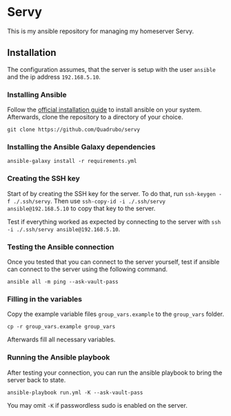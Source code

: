 # Servy

This is my ansible repository for managing my homeserver Servy.

## Installation

The configuration assumes, that the server is setup with the user `ansible` and the ip address `192.168.5.10`.

### Installing Ansible

Follow  the [official installation guide](https://docs.ansible.com/ansible/latest/installation_guide/installation_distros.html) to install ansible on your system.
Afterwards, clone the repository to a directory of your choice.

```shell
git clone https://github.com/Quadrubo/servy
```

### Installing the Ansible Galaxy dependencies

```shell
ansible-galaxy install -r requirements.yml
```

### Creating the SSH key

Start of by creating the SSH key for the server. To do that, run `ssh-keygen -f ./.ssh/servy`. Then use `ssh-copy-id -i ./.ssh/servy ansible@192.168.5.10` to copy that key to the server.

Test if everything worked as expected by connecting to the server with `ssh -i ./.ssh/servy ansible@192.168.5.10`.

### Testing the Ansible connection

Once you tested that you can connect to the server yourself, test if ansible can connect to the server using the following command.

```shell
ansible all -m ping --ask-vault-pass
```

### Filling in the variables

Copy the example variable files `group_vars.example` to the `group_vars` folder.

```shell
cp -r group_vars.example group_vars
```

Afterwards fill all necessary variables.

### Running the Ansible playbook

After testing your connection, you can run the ansible playbook to bring the server back to state.

```shell
ansible-playbook run.yml -K --ask-vault-pass
```

You may omit `-K` if passwordless sudo is enabled on the server.